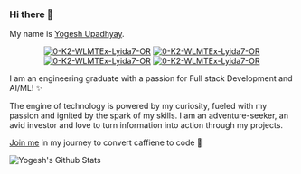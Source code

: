 ### Hi there 👋

My name is [Yogesh Upadhyay](https://yogeshupadhyay.netlify.app). 

<div align = "center">
 
<a href = "mailto:yogeshh2021@gmail.com?subject = Feedback&body = Message" target='_blank'><img src='https://img.shields.io/badge/Gmail-dsrao0712?style=for-the-badge&logo=gmail&logoColor=white' border='0' alt='0-K2-WLMTEx-Lyida7-OR'/></a>
<a href='https://www.linkedin.com/in/yogesh-upadhyay-8169b4190/' target='_blank'><img src='https://img.shields.io/badge/LinkedIn-739a8b143?style=for-the-badge&logo=linkedin&logoColor=white' border='0' alt='0-K2-WLMTEx-Lyida7-OR'/></a>
 <a href='https://github.com/YogeshUpdhyay' target='_blank'><img src='https://img.shields.io/badge/GitHub-dsrao711?style=for-the-badge&logo=github&logoColor=white' border='0' alt='0-K2-WLMTEx-Lyida7-OR'/></a>
 <a href='https://www.hackerrank.com/yogeshh2021' target='_blank'><img src='https://img.shields.io/badge/-Hackerrank-dsrao07?style=for-the-badge&logo=HackerRank&logoColor=white' border='0' alt='0-K2-WLMTEx-Lyida7-OR'/></a>
 
 
</div>


I am an engineering graduate with a passion for Full stack Development and AI/ML! ✨

The engine of technology is powered by my curiosity, fueled with my passion and ignited by the spark of my skills. I am an adventure-seeker, an avid investor and love to turn information into action through my projects.
 
[Join me](mailto:yogeshh2021@gmail.com) in my journey to convert caffiene to code 🌱


![Yogesh's Github Stats](https://github-readme-stats.vercel.app/api?username=YogeshUpdhyay&show_icons=true&count_private=true)

